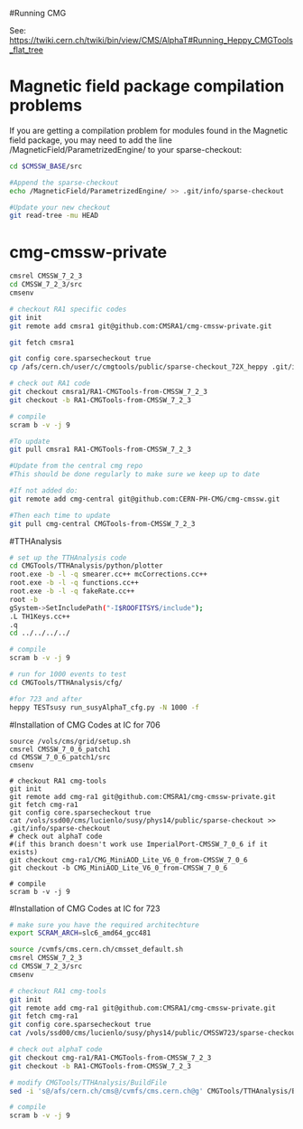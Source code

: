 #Running CMG

See: https://twiki.cern.ch/twiki/bin/view/CMS/AlphaT#Running_Heppy_CMGTools_flat_tree

# Magnetic field package compilation problems
If you are getting a compilation problem for modules found in the Magnetic field package, you may need to add the line /MagneticField/ParametrizedEngine/ to your sparse-checkout:
```bash
cd $CMSSW_BASE/src

#Append the sparse-checkout
echo /MagneticField/ParametrizedEngine/ >> .git/info/sparse-checkout

#Update your new checkout
git read-tree -mu HEAD
```

# cmg-cmssw-private
```bash
cmsrel CMSSW_7_2_3
cd CMSSW_7_2_3/src
cmsenv

# checkout RA1 specific codes
git init
git remote add cmsra1 git@github.com:CMSRA1/cmg-cmssw-private.git

git fetch cmsra1

git config core.sparsecheckout true
cp /afs/cern.ch/user/c/cmgtools/public/sparse-checkout_72X_heppy .git/info/sparse-checkout

# check out RA1 code
git checkout cmsra1/RA1-CMGTools-from-CMSSW_7_2_3
git checkout -b RA1-CMGTools-from-CMSSW_7_2_3

# compile
scram b -v -j 9

#To update
git pull cmsra1 RA1-CMGTools-from-CMSSW_7_2_3

#Update from the central cmg repo
#This should be done regularly to make sure we keep up to date

#If not added do:
git remote add cmg-central git@github.com:CERN-PH-CMG/cmg-cmssw.git

#Then each time to update
git pull cmg-central CMGTools-from-CMSSW_7_2_3
```
#TTHAnalysis
```bash
# set up the TTHAnalysis code
cd CMGTools/TTHAnalysis/python/plotter
root.exe -b -l -q smearer.cc++ mcCorrections.cc++
root.exe -b -l -q functions.cc++
root.exe -b -l -q fakeRate.cc++
root -b
gSystem->SetIncludePath("-I$ROOFITSYS/include");
.L TH1Keys.cc++
.q
cd ../../../../

# compile
scram b -v -j 9

# run for 1000 events to test
cd CMGTools/TTHAnalysis/cfg/ 

#for 723 and after
heppy TESTsusy run_susyAlphaT_cfg.py -N 1000 -f

```
#Installation of CMG Codes at IC for 706
```
source /vols/cms/grid/setup.sh
cmsrel CMSSW_7_0_6_patch1
cd CMSSW_7_0_6_patch1/src
cmsenv

# checkout RA1 cmg-tools
git init
git remote add cmg-ra1 git@github.com:CMSRA1/cmg-cmssw-private.git
git fetch cmg-ra1
git config core.sparsecheckout true
cat /vols/ssd00/cms/lucienlo/susy/phys14/public/sparse-checkout >> .git/info/sparse-checkout
# check out alphaT code
#(if this branch doesn't work use ImperialPort-CMSSW_7_0_6 if it exists)
git checkout cmg-ra1/CMG_MiniAOD_Lite_V6_0_from-CMSSW_7_0_6
git checkout -b CMG_MiniAOD_Lite_V6_0_from-CMSSW_7_0_6

# compile
scram b -v -j 9
```

#Installation of CMG Codes at IC for 723
```bash
# make sure you have the required architechture
export SCRAM_ARCH=slc6_amd64_gcc481

source /cvmfs/cms.cern.ch/cmsset_default.sh
cmsrel CMSSW_7_2_3
cd CMSSW_7_2_3/src
cmsenv

# checkout RA1 cmg-tools
git init
git remote add cmg-ra1 git@github.com:CMSRA1/cmg-cmssw-private.git
git fetch cmg-ra1
git config core.sparsecheckout true
cat /vols/ssd00/cms/lucienlo/susy/phys14/public/CMSSW723/sparse-checkout >> .git/info/sparse-checkout

# check out alphaT code
git checkout cmg-ra1/RA1-CMGTools-from-CMSSW_7_2_3
git checkout -b RA1-CMGTools-from-CMSSW_7_2_3

# modify CMGTools/TTHAnalysis/BuildFile
sed -i 's@/afs/cern.ch/cms@/cvmfs/cms.cern.ch@g' CMGTools/TTHAnalysis/BuildFile.xml

# compile
scram b -v -j 9
```
